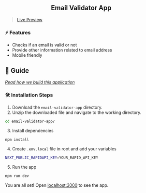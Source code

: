 <div align="center">
	<h2>Email Validator App</h2>
</div>

> [Live Preview](https://main--earnest-lokum-ff16d4.netlify.app/)

### ⚡️ Features

- Checks if an email is valid or not
- Provide other information related to email address
- Mobile friendly

## 📖 Guide

[_Read how we build this application_](https://rapidapi.com/guides/build-email-validator-app)

### 🛠️ Installation Steps

1. Download the `email-validator-app` directory.
2. Unzip the downloaded file and navigate to the working directory.

```bash
cd email-validator-app/
```

3. Install dependencies

```bash
npm install
```

4. Create `.env.local` file in root and add your variables

```bash
NEXT_PUBLIC_RAPIDAPI_KEY=YOUR_RAPID_API_KEY
```

5. Run the app

```bash
npm run dev
```

You are all set! Open [localhost:3000](http://localhost:3000/) to see the app.
